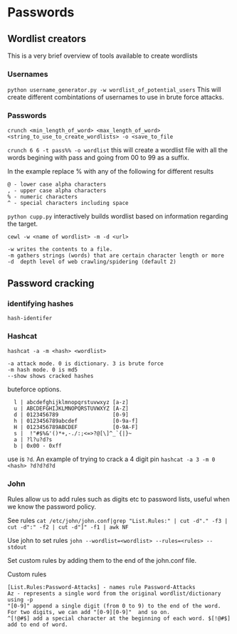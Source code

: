 # Passwords

## Wordlist creators

This is a very brief overview of tools available to create wordlists

### Usernames

```python username_generator.py -w wordlist_of_potential_users```
This will create different combintations of usernames to use in brute force attacks.

### Passwords

```crunch <min_length_of_word> <max_length_of_word> <string_to_use_to_create_wordlists> -o <save_to_file```

```crunch 6 6 -t pass%% -o wordlist``` this will create a wordlist file with all the words begining with pass and going from 00 to 99 as a suffix.

In the example replace % with any of the following for different results
```
@ - lower case alpha characters
, - upper case alpha characters
% - numeric characters
^ - special characters including space
```

```python cupp.py``` interactively builds wordlist based on information regarding the target.

```
cewl -w <name of wordlist> -m -d <url>

-w writes the contents to a file. 
-m gathers strings (words) that are certain character length or more
-d  depth level of web crawling/spidering (default 2)
```

## Password cracking

### identifying hashes

```hash-identifer```

### Hashcat

```
hashcat -a -m <hash> <wordlist> 

-a attack mode. 0 is dictionary. 3 is brute force
-m hash mode. 0 is md5
--show shows cracked hashes
```
buteforce options.
```
  l | abcdefghijklmnopqrstuvwxyz [a-z]
  u | ABCDEFGHIJKLMNOPQRSTUVWXYZ [A-Z]
  d | 0123456789                 [0-9]
  h | 0123456789abcdef           [0-9a-f]
  H | 0123456789ABCDEF           [0-9A-F]
  s |  !"#$%&'()*+,-./:;<=>?@[\]^_`{|}~
  a | ?l?u?d?s
  b | 0x00 - 0xff
```

use is ```?d```. An example of trying to crack a 4 digit pin ```hashcat -a 3 -m 0 <hash> ?d?d?d?d```

### John

Rules allow us to add rules such as digits etc to password lists, useful when we know the password policy.

See rules ```cat /etc/john/john.conf|grep "List.Rules:" | cut -d"." -f3 | cut -d":" -f2 | cut -d"]" -f1 | awk NF```

Use john to set rules ```john --wordlist=<wordlist> --rules=<rules> --stdout```

Set custom rules by adding them to the end of the john.conf file. 

Custom rules
```
[List.Rules:Password-Attacks] - names rule Password-Attacks
Az - represents a single word from the original wordlist/dictionary using -p
"[0-9]" append a single digit (from 0 to 9) to the end of the word. For two digits, we can add "[0-9][0-9]"  and so on. 
^[!@#$] add a special character at the beginning of each word. $[!@#$] add to end of word.
```